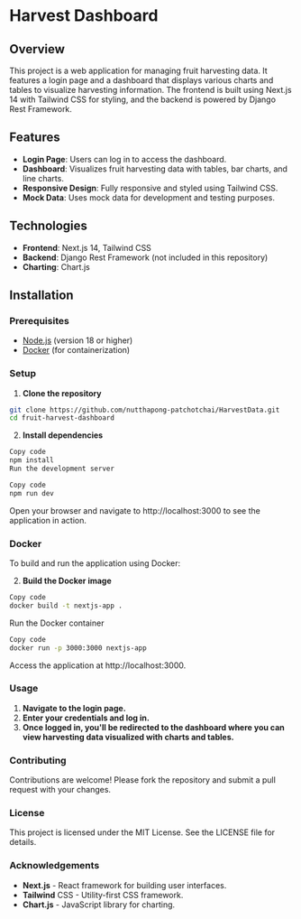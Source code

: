 # Harvest Dashboard

## Overview

This project is a web application for managing fruit harvesting data. It features a login page and a dashboard that displays various charts and tables to visualize harvesting information. The frontend is built using Next.js 14 with Tailwind CSS for styling, and the backend is powered by Django Rest Framework.

## Features

- **Login Page**: Users can log in to access the dashboard.
- **Dashboard**: Visualizes fruit harvesting data with tables, bar charts, and line charts.
- **Responsive Design**: Fully responsive and styled using Tailwind CSS.
- **Mock Data**: Uses mock data for development and testing purposes.

## Technologies

- **Frontend**: Next.js 14, Tailwind CSS
- **Backend**: Django Rest Framework (not included in this repository)
- **Charting**: Chart.js

## Installation

### Prerequisites

- [Node.js](https://nodejs.org/) (version 18 or higher)
- [Docker](https://www.docker.com/) (for containerization)

### Setup

1. **Clone the repository**

```bash
git clone https://github.com/nutthapong-patchotchai/HarvestData.git
cd fruit-harvest-dashboard
```

2. **Install dependencies**

```bash
Copy code
npm install
Run the development server
```

```bash
Copy code
npm run dev
```
Open your browser and navigate to http://localhost:3000 to see the application in action.

### Docker
To build and run the application using Docker:

2. **Build the Docker image**

```bash
Copy code
docker build -t nextjs-app .
```
Run the Docker container

```bash
Copy code
docker run -p 3000:3000 nextjs-app
```
Access the application at http://localhost:3000.

### Usage
1. **Navigate to the login page.**
2. **Enter your credentials and log in.**
3. **Once logged in, you'll be redirected to the dashboard where you can view harvesting data visualized with charts and tables.**
### Contributing
Contributions are welcome! Please fork the repository and submit a pull request with your changes.

### License
This project is licensed under the MIT License. See the LICENSE file for details.

### Acknowledgements
- **Next.js** - React framework for building user interfaces.
- **Tailwind** CSS - Utility-first CSS framework.
- **Chart.js** - JavaScript library for charting.